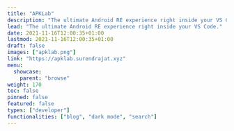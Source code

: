 ```yaml
---
title: "APKLab"
description: "The ultimate Android RE experience right inside your VS Code."
lead: "The ultimate Android RE experience right inside your VS Code."
date: 2021-11-16T12:00:35+01:00
lastmod: 2021-11-16T12:00:35+01:00
draft: false
images: ["apklab.png"]
link: "https://apklab.surendrajat.xyz"
menu:
  showcase:
    parent: "browse"
weight: 170
toc: false
pinned: false
featured: false
types: ["developer"]
functionalities: ["blog", "dark mode", "search"]
---
```

